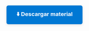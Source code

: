 <div style="text-align:center; margin: 32px 0;">
  <a href="https://1drv.ms/u/c/6a093b703caad82e/EREJKmBuaM5Og5aAIBxeS-gB-9uKqHt6e3WuUBt0P8d7DQ?e=6sychz" target="_blank" style="display:inline-block; padding:16px 32px; background:#0078d4; color:white; font-size:18px; border-radius:6px; text-decoration:none; font-weight:bold; box-shadow:0 2px 8px #0002; margin-top: 16px;">
    ⬇️ Descargar material
  </a>
</div>